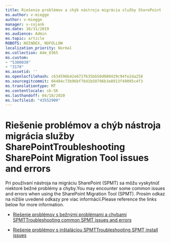 ```yaml
---
title: Riešenie problémov a chýb nástroja migrácia služby SharePoint
ms.author: v-miegge
author: v-miegge
manager: v-cojank
ms.date: 10/31/2019
ms.audience: Admin
ms.topic: article
ROBOTS: NOINDEX, NOFOLLOW
localization_priority: Normal
ms.collection: Adm_O365
ms.custom:
- "5300030"
- "3178"
ms.assetid: ''
ms.openlocfilehash: c634596b42e672f635bb50d080429c94fe2da258
ms.sourcegitcommit: 04484c73b96bf76d1b50796b3e8913f49095c4f3
ms.translationtype: MT
ms.contentlocale: sk-SK
ms.lasthandoff: 04/18/2020
ms.locfileid: "43552900"
---
```

# <a name="troubleshooting-sharepoint-migration-tool-issues-and-errors"></a><span data-ttu-id="83120-102">Riešenie problémov a chýb nástroja migrácia služby SharePoint</span><span class="sxs-lookup"><span data-stu-id="83120-102">Troubleshooting SharePoint Migration Tool issues and errors</span></span>

<span data-ttu-id="83120-103">Pri používaní nástroja na migráciu SharePoint (SPMT) sa môžu vyskytnúť niektoré bežné problémy a chyby.</span><span class="sxs-lookup"><span data-stu-id="83120-103">You may encounter some common issues and errors when using the SharePoint Migration Tool (SPMT).</span></span> <span data-ttu-id="83120-104">Prosím odkaz na nižšie uvedené odkazy pre viac informácií.</span><span class="sxs-lookup"><span data-stu-id="83120-104">Please reference the links below for more information.</span></span>

- [<span data-ttu-id="83120-105">Riešenie problémov s bežnými problémami a chybami SPMT</span><span class="sxs-lookup"><span data-stu-id="83120-105">Troubleshooting common SPMT issues and errors</span></span>](https://docs.microsoft.com/sharepointmigration/troubleshooting-common-spmt-issues)

- [<span data-ttu-id="83120-106">Riešenie problémov s inštaláciou SPMT</span><span class="sxs-lookup"><span data-stu-id="83120-106">Troubleshooting SPMT install issues</span></span>](https://docs.microsoft.com/sharepointmigration/spmt-install-issues)
